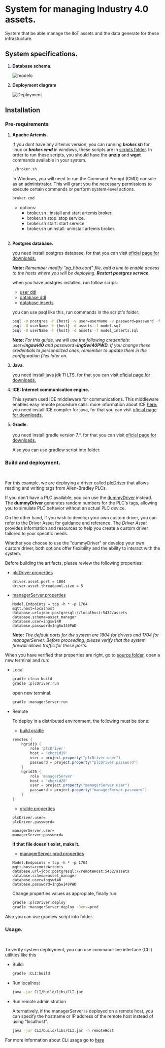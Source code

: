 # System for managing Industry 4.0 assets.

System that be able manage the IIoT assets and the data generate for these infrastucture.  

## System specifications.

1. **Database schema.**

    ![modelo](./Documentation/images/AssetsModel.png)

2. **Deployment diagram**

    ![Deployment](./Documentation/images/AssetsDeployment.jpg)
    
## Installation

### Pre-requirements

1. **Apache Artemis.**

    If you dont have any artemis version, you can running ***broker.sh*** for linux or ***broker.cmd*** in windows, these scripts are in [scripts folder](./Code/java/scripts). In order to run these scripts, you should have the **unzip** and **wget** commands available in your system.

    ```bash
    ./broker.sh
    ```
    In Windows, you will need to run the Command Prompt (CMD) console as an administrator. This will grant you the necessary permissions to execute certain commands or perform system-level actions.

    ```bash
    broker.cmd
    ```
    * options:
        * broker.sh : install and start artemis broker.
        * broker.sh stop: stop service.
        * broker.sh start: start service.
        * broker.sh uninstall: uninstall artemis broker.
    <br>    

2. **Postgres database.**
    <br>    

    you need install postgres database, for that you can visit <a href="https://www.postgresql.org/download/">oficial page for downloads.</a> 
    <br>

    **Note:** *Remember modify "pg_hba.conf" file, add a line to enable access to the hosts where you will be deploying. **Restart postgres service.***
    <br>

    when you have postgres installed, run follow scrips:

    * [user ddl](./Code/scriptsSQL/user-db.sql)
    * [database ddl](./Code/scriptsSQL/model.sql)
    * [database inserts](./Code/scriptsSQL/model_inserts.sql)

    you can use psql like this, run commands in the script's folder.

    ```bash
    psql -U postgres -h {host} -v user=userName -v password=password -f user-db.sql
    psql -U userName -h {host} -d assets -f model.sql
    psql -U userName -h {host} -d assets -f model_inserts.sql
    ```
    **Note:** *For this guide, we will use the following credentials: user=**ingswi40** and password=**IngSwI40PWD**. If you change these credentials to personalized ones, remember to update them in the configuration files later on.*
    <br>    

3. **Java**.
    <br>    

    you need install java jdk 11 LTS, for that you can visit <a href="https://www.oracle.com/co/java/technologies/downloads/">oficial page for downloads.</a>
    <br>    

4. **ICE: Internet communication engine.**
    <br>

    This system used ICE middleware for communications. This middleware enables easy remote procedure calls. more information about ICE <a href="https://zeroc.com/products/ice">here.</a>    <br>
    you need install ICE compiler for java, for that you can visit <a href="https://zeroc.com/downloads/ice/3.7/java">oficial page for downloads.</a> 
    <br>    
5. **Gradle.**    <br>        
    you need install gradle version 7.*, for that you can visit <a href="https://gradle.org/install/">oficial page for downloads.</a>

    Also you can use gradlew script into folder.

### Build and deployment.
<br>

For this example, we are deploying a driver called [plcDriver](./Code/java/plcDriver/ReadME.md) that allows reading and writing tags from Allen-Bradley PLCs. 

If you don't have a PLC available, you can use the [dummyDriver](./Code/java/dummyDriver) instead. The **dummyDriver** generates random numbers for the PLC's tags, allowing you to simulate PLC behavior without an actual PLC device.

On the other hand, if you wish to develop your own custom driver, you can refer to the [Driver Asset](./Code/java/driverAsset/ReadME.md) for guidance and reference. The *Driver Asset* provides information and resources to help you create a custom driver tailored to your specific needs.

Whether you choose to use the "dummyDriver" or develop your own custom driver, both options offer flexibility and the ability to interact with the system.


Before building the artifacts, please review the following properties:

- [plcDriver.properties](./Code/java/plcDriver/src/main/resources/application.properties)
    ```properties
    driver.asset.port = 1804
    driver.asset.threadpool.size = 5
    ```

- [managerServer.properties](./Code/java/managerServer/src/main/resources/application.properties)

    ```properties
    Model.Endpoints = tcp -h * -p 1704
    mqtt.host=localhost
    database.url=jdbc:postgresql://localhost:5432/assets
    database.schema=asset_manager
    database.user=ingswi40
    database.password=IngSwI40PWD
    ```

    **Note:** *The default ports for the system are 1804 for drivers and 1704 for managerServer. Before proceeding, please verify that the system firewall allows traffic for these ports.*

When you have verified thar properties are right, go to [source folder](./Code/java), open a new terminal and run:

* Local
    ```bash
    gradle clean build
    gradle :plcDriver:run
    ```
    open new terminal.
    ```bash
    gradle :managerServer:run
    ```
* Remote

    To deploy in a distributed environment, the following must be done: 

    * [build.gradle](./Code/java/build.gradle)
    ```gradle
    remotes {
        hgrid19 {
            role 'plcDriver'
            host = 'xhgrid19'
            user = project.property("plcDriver.user")
            password = project.property("plcDriver.password")
        }
        hgrid20 {
            role 'managerServer'
            host = 'xhgrid20'
            user = project.property("managerServer.user")
            password = project.property("managerServer.password")
        }
    }
    ```
    * [gralde.properties](./Code/java/gradle.properties)
    ```properties
    plcDriver.user=
    plcDriver.password=

    managerServer.user=
    managerServer.password=
    ```
    **if that file doesn't exist, make it.**

    * [managerServer prod.properties](./Code/java/managerServer/src/main/resources/prod.properties)
    ```properties
    Model.Endpoints = tcp -h * -p 1704
    mqtt.host=remoteArtemis
    database.url=jdbc:postgresql://remoteHost:5432/assets
    database.schema=asset_manager
    database.user=ingswi40
    database.password=IngSwI40PWD
    ```
    Change properties values as appropiate, finally run:

    ```bash
    gradle :plcDriver:deploy
    gradle :managerServer:deploy -Denv=prod
    ```

Also you can use gradlew script into folder.

### Usage.
<br>

To verify system deployment, you can use command-line interface (CLI) utilities like this

- Build:
    ```bash
    gradle :CLI:build
    ```
- Run localhost
    ```bash
    java -jar CLI/build/libs/CLI.jar
    ```
- Run remote administration

    Alternatively, if the managerServer is deployed on a remote host, you can specify the hostname or IP address of the remote host instead of using "localhost".

    ```bash
    java -jar CLI/build/libs/CLI.jar -h remoteHost
    ```
For more information about CLI usage go to [here](./Code/java/CLI/Readme.md)